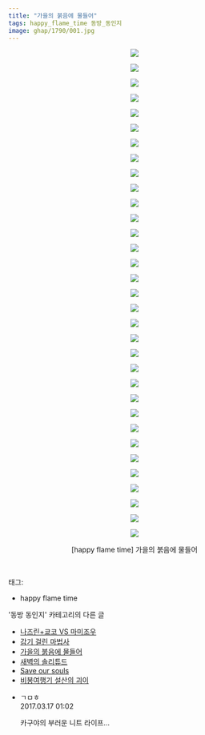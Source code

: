 ```yaml
---
title: "가을의 붉음에 물들어"
tags: happy_flame_time 동방_동인지
image: ghap/1790/001.jpg
---
```

<div class="article">
<p style="text-align: center; clear: none; float: none;"><img src="{{ site.nasurl }}/ghap/1790/001.jpg"/></p>
<p style="text-align: center; clear: none; float: none;"><img src="{{ site.nasurl }}/ghap/1790/002.jpg"/></p>
<p style="text-align: center; clear: none; float: none;"><img src="{{ site.nasurl }}/ghap/1790/003.jpg"/></p>
<p style="text-align: center; clear: none; float: none;"><img src="{{ site.nasurl }}/ghap/1790/004.jpg"/></p>
<p style="text-align: center; clear: none; float: none;"><img src="{{ site.nasurl }}/ghap/1790/005.jpg"/></p>
<p style="text-align: center; clear: none; float: none;"><img src="{{ site.nasurl }}/ghap/1790/006.jpg"/></p>
<p style="text-align: center; clear: none; float: none;"><img src="{{ site.nasurl }}/ghap/1790/007.jpg"/></p>
<p style="text-align: center; clear: none; float: none;"><img src="{{ site.nasurl }}/ghap/1790/008.jpg"/></p>
<p style="text-align: center; clear: none; float: none;"><img src="{{ site.nasurl }}/ghap/1790/009.jpg"/></p>
<p style="text-align: center; clear: none; float: none;"><img src="{{ site.nasurl }}/ghap/1790/010.jpg"/></p>
<p style="text-align: center; clear: none; float: none;"><img src="{{ site.nasurl }}/ghap/1790/011.jpg"/></p>
<p style="text-align: center; clear: none; float: none;"><img src="{{ site.nasurl }}/ghap/1790/012.jpg"/></p>
<p style="text-align: center; clear: none; float: none;"><img src="{{ site.nasurl }}/ghap/1790/013.jpg"/></p>
<p style="text-align: center; clear: none; float: none;"><img src="{{ site.nasurl }}/ghap/1790/014.jpg"/></p>
<p style="text-align: center; clear: none; float: none;"><img src="{{ site.nasurl }}/ghap/1790/015.jpg"/></p>
<p style="text-align: center; clear: none; float: none;"><img src="{{ site.nasurl }}/ghap/1790/016.jpg"/></p>
<p style="text-align: center; clear: none; float: none;"><img src="{{ site.nasurl }}/ghap/1790/017.jpg"/></p>
<p style="text-align: center; clear: none; float: none;"><img src="{{ site.nasurl }}/ghap/1790/018.jpg"/></p>
<p style="text-align: center; clear: none; float: none;"><img src="{{ site.nasurl }}/ghap/1790/019.jpg"/></p>
<p style="text-align: center; clear: none; float: none;"><img src="{{ site.nasurl }}/ghap/1790/020.jpg"/></p>
<p style="text-align: center; clear: none; float: none;"><img src="{{ site.nasurl }}/ghap/1790/021.jpg"/></p>
<p style="text-align: center; clear: none; float: none;"><img src="{{ site.nasurl }}/ghap/1790/022.jpg"/></p>
<p style="text-align: center; clear: none; float: none;"><img src="{{ site.nasurl }}/ghap/1790/023.jpg"/></p>
<p style="text-align: center; clear: none; float: none;"><img src="{{ site.nasurl }}/ghap/1790/024.jpg"/></p>
<p style="text-align: center; clear: none; float: none;"><img src="{{ site.nasurl }}/ghap/1790/025.jpg"/></p>
<p style="text-align: center; clear: none; float: none;"><img src="{{ site.nasurl }}/ghap/1790/026.jpg"/></p>
<p style="text-align: center; clear: none; float: none;"><img src="{{ site.nasurl }}/ghap/1790/027.jpg"/></p>
<p style="text-align: center; clear: none; float: none;"><img src="{{ site.nasurl }}/ghap/1790/028.jpg"/></p>
<p style="text-align: center; clear: none; float: none;"><img src="{{ site.nasurl }}/ghap/1790/029.jpg"/></p>
<p style="text-align: center; clear: none; float: none;"><img src="{{ site.nasurl }}/ghap/1790/030.jpg"/></p>
<p style="text-align: center; clear: none; float: none;"><img src="{{ site.nasurl }}/ghap/1790/031.jpg"/></p>
<p style="text-align: center; clear: none; float: none;"><img src="{{ site.nasurl }}/ghap/1790/032.jpg"/></p>
<p style="text-align: center; clear: none; float: none;"><img src="{{ site.nasurl }}/ghap/1790/033.jpg"/></p>
<p style="text-align: center; clear: none; float: none;">[happy flame time] 가을의 붉음에 물들어</p>
<p><br/></p>
</div><div class="tagTrail">
<p>태그: </p>
<ul>
<li>happy flame time</li>
</ul>
</div><div class="another">
<p>'동방 동인지' 카테고리의 다른 글</p>
<ul>
<li><a href="/2016-08-23-ghap_1793">나즈린+쿄코 VS 마미조우</a></li>
<li><a href="/2016-08-23-ghap_1791">감기 걸린 마법사</a></li>
<li><a href="/2016-08-23-ghap_1790">가을의 붉음에 물들어</a></li>
<li><a href="/2016-08-23-ghap_1788">새벽의 솔리튜드</a></li>
<li><a href="/2016-08-23-ghap_1787">Save our souls</a></li>
<li><a href="/2016-08-23-ghap_1785">비봉여행기 설산의 괴이</a></li>
</ul>
</div><div class="cb_module cb_fluid">
<div class="cb_wrt cb_profile">
<div class="comment">
<ul>
<li class="cb_thumb_off" id="comment14941423">
<div class="cb_comment_area">
<div class="cb_info_area">
<div class="cb_section">
<span class="cb_nick_name">ㄱㅁㅎ</span>
</div>
<div class="cb_section">
<span class="cb_date">2017.03.17 01:02 </span>
</div>
</div>
<div class="cb_dsc_comment">
<p class="cb_dsc">
											카구야의 부러운 니트 라이프...
										</p>
</div>
</div></li>
</ul>
</div>
</div><!-- commentList close -->
</div>
<br/>
<p id="refer"></p>
<br/>

